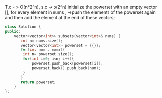 T.c - > O(n*2^n), s.c -> o(2^n)
initialize the powerset with an empty vector [], 
for every element in nums , 
  ->push the elements of the powerset again and then add the element at the end of these vectors;


```cpp
class Solution {
public:
    vector<vector<int>> subsets(vector<int>& nums) {
       int n= nums.size();
       vector<vector<int>> powerset = {{}};
       for(int num : nums){
        int n= powerset.size();
        for(int i=0; i<n; i++){
            powerset.push_back(powerset[i]);
            powerset.back().push_back(num);
        }
       }
       return powerset;
    }
};
```